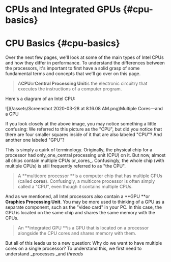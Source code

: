 # CPUs and Integrated GPUs {#cpu-basics}

# CPU Basics {#cpu-basics}

Over the next few pages, we'll look at some of the main types of Intel CPUs and how they differ in performance. To understand the differences between the processors, it's important to first have a solid grasp of some fundamental terms and concepts that we'll go over on this page.

> A**CPU**or**Central Processing Unit**is the electronic circuitry that executes the instructions of a computer program.

Here's a diagram of an Intel CPU:

![](/assets/Screenshot 2020-03-28 at 8.16.08 AM.png)Multiple Cores—and a GPU

If you look closely at the above image, you may notice something a little confusing: We referred to this picture as the "CPU", but did you notice that there are four smaller squares inside of it that are also labeled "CPU"? And another one labeled "GPU"?

This is simply a quirk of terminology. Originally, the physical chip for a processor had only_one_central processing unit \(CPU\) on it. But now, almost all chips contain multiple CPUs or_cores_. Confusingly, the whole chip \(with multiple CPUs\) is still frequently referred to as "the CPU".

> A **multicore processor **is a computer chip that has multiple CPUs \(called **cores**\). Confusingly, a multicore processor is often simply called a "CPU", even though it contains multiple CPUs.

And as we mentioned, all Intel processors also contain a **GPU **or **Graphics Processing Unit**. You may be more used to thinking of a GPU as a separate component, such as the "video card" in your PC. In this case, the GPU is located on the same chip and shares the same memory with the CPUs.

> An **integrated GPU **is a GPU that is located on a processor alongside the CPU cores and shares memory with them.

But all of this leads us to a new question: Why do we want to have multiple cores on a single processor? To understand this, we first need to understand _processes _and _threads_

